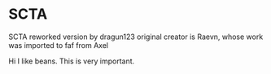 # SCTA
SCTA reworked version by dragun123
original creator is Raevn, whose work was imported to faf from Axel

Hi I like beans. This is very important.